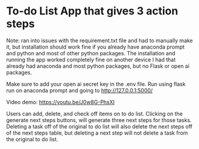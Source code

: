 # To-do List App that gives 3 action steps

Note: ran into issues with the requirement.txt file and had to manually make it, but installation should work fine if you already have anaconda prompt and python and most of other python packages. The installation and running the app worked completely fine on another device I had that already had anaconda and most python packages, but no Flask or open ai packages. 

Make sure to add your open ai secret key in the .env file. Run using flask run on anaconda prompt and going to http://127.0.0.1:5000/

Video demo: https://youtu.be/J0w8G-PhsXI  

Users can add, delete, and check off items on to do list. Clicking on the generate next steps buttons, will generate three next steps for those tasks. Deleting a task off of the original to do list will also delete the next steps off of the next steps table, but deleting a next step will not delete a task from the original to do list.